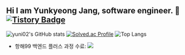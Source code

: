 ## Hi I am Yunkyeong Jang, software engineer. 👋 [![Tistory Badge](https://img.shields.io/badge/Tech%20Blog-555263?style=flat&logoColor=white)](https://developer7133.tistory.com)

![yuni02's GitHub stats](https://github-readme-stats.vercel.app/api?username=yuni02&show_icons=true&theme=cobalt)
[![Solved.ac Profile](http://mazassumnida.wtf/api/generate_badge?boj=ho00124)](https://solved.ac/ho00124)
![Top Langs](https://github-readme-stats.vercel.app/api/top-langs/?username=yuni02&layout=compact&theme=cobalt)

* 항해99 백엔드 플러스 과정 수료: <a href="https://hhpluscertificateofcompletion.oopy.io/">
  <img src="https://static.spartaclub.kr/hanghae99/plus/completion/badge_brown.svg" />
</a>
